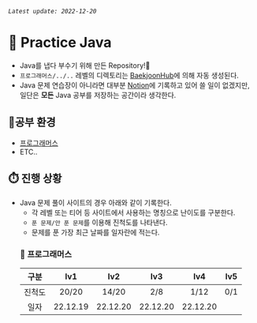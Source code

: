 *`Latest update: 2022-12-20`*
# 📖 Practice Java
* Java를 냅다 부수기 위해 만든 Repository!👊
* `프로그래머스/../..` 레벨의 디렉토리는 [BaekjoonHub](https://github.com/BaekjoonHub/BaekjoonHub)에 의해 자동 생성된다.
* Java 문제 연습장이 아니라면 대부분 [Notion](https://weekyeon.notion.site/JAVA-196d52bc8ffb4a249e1f1f989a4605a8)에 기록하고 있어 쓸 일이 없겠지만, 일단은 **모든** Java 공부를 저장하는 공간이라 생각한다.

## 🔌공부 환경
* [프로그래머스](https://school.programmers.co.kr/)
* ETC..

## ⏱️ 진행 상황
* Java 문제 풀이 사이트의 경우 아래와 같이 기록한다.
  - 각 레벨 또는 티어 등 사이트에서 사용하는 명칭으로 난이도를 구분한다.
  - `푼 문제/안 푼 문제`를 이용해 진척도를 나타낸다.
  - 문제를 푼 가장 최근 날짜를 일자란에 적는다.
  ### 💾 프로그래머스
  |구분|lv1|lv2|lv3|lv4|lv5|
  |:---:|:---:|:---:|:---:|:---:|:---:|
  |진척도|20/20|14/20|2/8|1/12|0/1|
  |일자|22.12.19|22.12.20|22.12.20|22.12.20||
